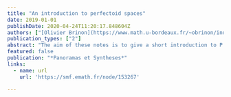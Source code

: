 ```yaml
---
title: "An introduction to perfectoid spaces"
date: 2019-01-01
publishDate: 2020-04-24T11:20:17.848604Z
authors: ["[Olivier Brinon](https://www.math.u-bordeaux.fr/~obrinon/index.htm)", "[Fabrizio Andreatta](http://users.mat.unimi.it/users/andreat/)", "Riccardo Brasca", "[Bruno Chiarellotto](https://www.math.unipd.it/~chiarbru/)", "[Nicola Mazzari](https://sites.google.com/site/nclmzzr/)", "Simone Panozzo", "[Marco Seveso](https://sites.google.com/site/sevesomarco/)"]
publication_types: ["2"]
abstract: "The aim of these notes is to give a short introduction to P. Scholze’s theory of perfectoid spaces and their applications. These notes arise from a summer school “Perfectoid Spaces” held in Bressanone (IT) from 31st august to 4th september 2015 in the framework of the Erasmus Mundus master programme ALGANT. The aim was to introduce perfectoid spaces to last year master students."
featured: false
publication: "*Panoramas et Syntheses*"
links:
  - name: url
    url: 'https://smf.emath.fr/node/153267'

---
```


